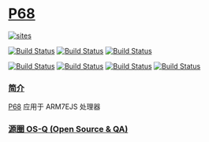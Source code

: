 ﻿# [P68](https://github.com/OS-Q/P68)

[![sites](http://182.61.61.133/link/resources/OSQ.png)](http://www.OS-Q.com)

[![Build Status](https://github.com/OS-Q/P68/workflows/CI/badge.svg)](https://github.com/OS-Q/P68/actions/workflows/CI.yml)
[![Build Status](https://github.com/OS-Q/P68/workflows/CD/badge.svg)](https://github.com/OS-Q/P68/actions/workflows/CD.yml)
[![Build Status](https://github.com/OS-Q/P68/workflows/nightly/badge.svg)](https://github.com/OS-Q/P68/actions/workflows/nightly.yml)

[![Build Status](https://travis-ci.com/OS-Q/P68.svg?branch=master)](https://travis-ci.com/OS-Q/P68)
[![Build Status](https://ci.appveyor.com/api/projects/status/3n82nq856e58o89g?svg=true)](https://ci.appveyor.com/project/Qitas/P68)
[![Build Status](https://cloud.drone.io/api/badges/OS-Q/P68/status.svg)](https://cloud.drone.io/OS-Q/P68)
[![Build Status](https://circleci.com/gh/OS-Q/P68.svg?style=svg)](https://circleci.com/gh/OS-Q/P68)
### [简介](https://github.com/OS-Q/P68/wiki)

[P68](https://github.com/OS-Q/P68) 应用于 ARM7EJS 处理器

### [源圈 OS-Q (Open Source & QA) ](http://www.OS-Q.com)
